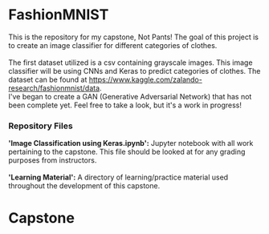 # FashionMNIST

This is the repository for my capstone, Not Pants! The goal of this project is to create an image classifier for different categories of clothes. <br/><br/>
The first dataset utilized is a csv containing grayscale images. This image classifier will be using CNNs and Keras to predict categories of clothes. The dataset can be found at https://www.kaggle.com/zalando-research/fashionmnist/data. <br/>
I've began to create a GAN (Generative Adversarial Network) that has not been complete yet. Feel free to take a look, but it's a work in progress!

### Repository Files

**'Image Classification using Keras.ipynb':** Jupyter notebook with all work pertaining to the capstone. This file should be looked at for any grading purposes from instructors. <br/><br/>
**'Learning Material':** A directory of learning/practice material used throughout the development of this capstone.
# Capstone
